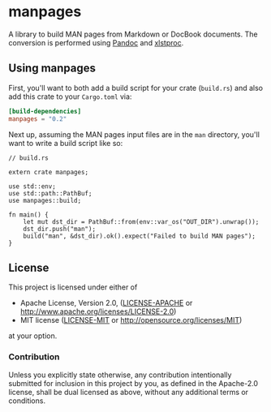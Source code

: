 # manpages

A library to build MAN pages from Markdown or DocBook documents. The conversion
is performed using [Pandoc](http://pandoc.org) and
[xlstproc](http://xmlsoft.org/XSLT/xsltproc2.html).

## Using manpages

First, you'll want to both add a build script for your crate (`build.rs`) and
also add this crate to your `Cargo.toml` via:

```toml
[build-dependencies]
manpages = "0.2"
```

Next up, assuming the MAN pages input files are in the ``man`` directory, you'll
want to write a build script like so:

```rust,no_run
// build.rs

extern crate manpages;

use std::env;
use std::path::PathBuf;
use manpages::build;

fn main() {
    let mut dst_dir = PathBuf::from(env::var_os("OUT_DIR").unwrap());
    dst_dir.push("man");
    build("man", &dst_dir).ok().expect("Failed to build MAN pages");
}
```

## License

This project is licensed under either of

 * Apache License, Version 2.0, ([LICENSE-APACHE](LICENSE-APACHE) or
   http://www.apache.org/licenses/LICENSE-2.0)
 * MIT license ([LICENSE-MIT](LICENSE-MIT) or
   http://opensource.org/licenses/MIT)

at your option.

### Contribution

Unless you explicitly state otherwise, any contribution intentionally submitted
for inclusion in this project by you, as defined in the Apache-2.0 license,
shall be dual licensed as above, without any additional terms or conditions.
